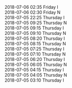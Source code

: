 2018-07-06 02:35 Friday  I  
2018-07-06 02:30 Friday  N  
2018-07-05 22:25 Thursday  I  
2018-07-05 09:25 Thursday  N  
2018-07-05 09:15 Thursday  I  
2018-07-05 09:10 Thursday  N  
2018-07-05 08:20 Thursday  I  
2018-07-05 08:15 Thursday  N  
2018-07-05 07:25 Thursday  I  
2018-07-05 07:10 Thursday  N  
2018-07-05 06:20 Thursday  I  
2018-07-05 06:05 Thursday  N  
2018-07-05 04:15 Thursday  I  
2018-07-05 04:05 Thursday  N  
2018-07-05 03:10 Thursday  I  
